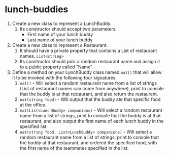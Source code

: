 # lunch-buddies

1. Create a new class to represent a LunchBuddy.
    1. Its constructor should accept two parameters.
        - First name of your lunch buddy
        - Last name of your lunch buddy
2. Create a new class to represent a Restaurant.
    1. It should have a private property that contains a List of restaurant names. `List<string>`
    2. Its constructor should pick a random restaurant name and assign it to a public property called "Name"
3. Define a method on your LunchBuddy class named `eat()` that will allow it to be invoked with the following four signatures.
    1. `eat()` - Will select a random restaurant name from a list of strings (List of restaurant names can come from anywhere), print to console that the buddy is at that restaurant, and also return the restaurant.
    2. `eat(string food)` - Will output that the buddy ate that specific food at the office.
    3. `eat(List<LunchBuddy> companions)` - Will select a random restaurant name from a list of strings, print to console that the buddy is at that restaurant, and also output the first name of each lunch buddy in the specified list.
    4. `eat(string food, List<LunchBuddy> companions)` - Will select a random restaurant name from a list of strings, print to console that the buddy at that restaurant, and ordered the specified food, with the first name of the teammates specified in the list.
